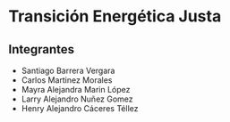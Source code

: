 
# Transición Energética Justa

## Integrantes
- Santiago Barrera Vergara
- Carlos Martinez Morales
- Mayra Alejandra Marin López
- Larry Alejandro Nuñez Gomez
- Henry Alejandro Cáceres Téllez



